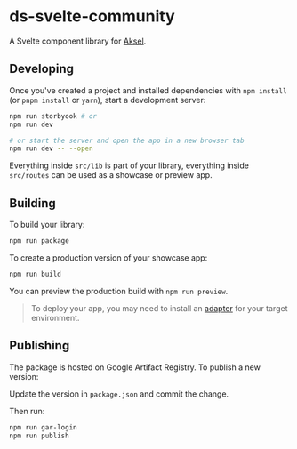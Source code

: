 # ds-svelte-community

A Svelte component library for [Aksel](https://aksel.nav.no).

## Developing

Once you've created a project and installed dependencies with `npm install` (or `pnpm install` or `yarn`), start a development server:

```bash
npm run storbyook # or
npm run dev

# or start the server and open the app in a new browser tab
npm run dev -- --open
```

Everything inside `src/lib` is part of your library, everything inside `src/routes` can be used as a showcase or preview app.

## Building

To build your library:

```bash
npm run package
```

To create a production version of your showcase app:

```bash
npm run build
```

You can preview the production build with `npm run preview`.

> To deploy your app, you may need to install an [adapter](https://kit.svelte.dev/docs/adapters) for your target environment.

## Publishing

The package is hosted on Google Artifact Registry. To publish a new version:

Update the version in `package.json` and commit the change.

Then run:

```bash
npm run gar-login
npm run publish
```
